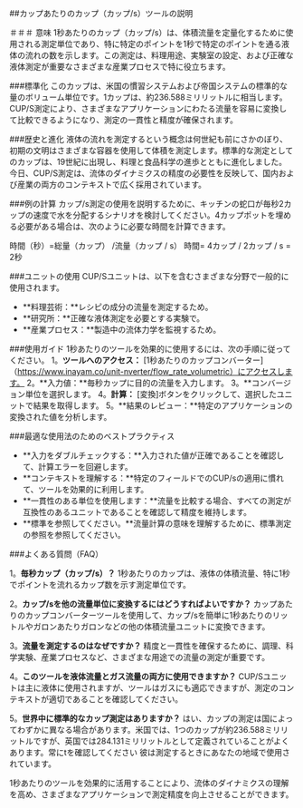 ##カップあたりのカップ（カップ/s）ツールの説明

＃＃＃ 意味
1秒あたりのカップ（カップ/s）は、体積流量を定量化するために使用される測定単位であり、特に特定のポイントを1秒で特定のポイントを通る液体の流れの数を示します。この測定は、料理用途、実験室の設定、および正確な液体測定が重要なさまざまな産業プロセスで特に役立ちます。

###標準化
このカップは、米国の慣習システムおよび帝国システムの標準的な量のボリューム単位です。1カップは、約236.588ミリリットルに相当します。CUP/S測定により、さまざまなアプリケーションにわたる流量を容易に変換して比較できるようになり、測定の一貫性と精度が確保されます。

###歴史と進化
液体の流れを測定するという概念は何世紀も前にさかのぼり、初期の文明はさまざまな容器を使用して体積を測定します。標準的な測定としてのカップは、19世紀に出現し、料理と食品科学の進歩とともに進化しました。今日、CUP/S測定は、流体のダイナミクスの精度の必要性を反映して、国内および産業の両方のコンテキストで広く採用されています。

###例の計算
カップ/s測定の使用を説明するために、キッチンの蛇口が毎秒2カップの速度で水を分配するシナリオを検討してください。4カップポットを埋める必要がある場合は、次のように必要な時間を計算できます。

時間（秒）=総量（カップ） /流量（カップ / s）
時間= 4カップ / 2カップ / s = 2秒

###ユニットの使用
CUP/Sユニットは、以下を含むさまざまな分野で一般的に使用されます。
-  **料理芸術：**レシピの成分の流量を測定するため。
-  **研究所：**正確な液体測定を必要とする実験で。
-  **産業プロセス：**製造中の流体力学を監視するため。

###使用ガイド
1秒あたりのツールを効果的に使用するには、次の手順に従ってください。
1。**ツールへのアクセス：** [1秒あたりのカップコンバーター]（https://www.inayam.co/unit-nverter/flow_rate_volumetric）にアクセスします。
2。**入力値：**毎秒カップに目的の流量を入力します。
3。**コンバージョン単位を選択します。
4。**計算：** [変換]ボタンをクリックして、選択したユニットで結果を取得します。
5。**結果のレビュー：**特定のアプリケーションの変換された値を分析します。

###最適な使用法のためのベストプラクティス
-  **入力をダブルチェックする：**入力された値が正確であることを確認して、計算エラーを回避します。
-  **コンテキストを理解する：**特定のフィールドでのCUP/sの適用に慣れて、ツールを効果的に利用します。
-  **一貫性のある単位を使用します：**流量を比較する場合、すべての測定が互換性のあるユニットであることを確認して精度を維持します。
-  **標準を参照してください。**流量計算の意味を理解するために、標準測定の参照を参照してください。

###よくある質問（FAQ）

1。**毎秒カップ（カップ/s）？**
1秒あたりのカップは、液体の体積流量、特に1秒でポイントを流れるカップ数を示す測定単位です。

2。**カップ/sを他の流量単位に変換するにはどうすればよいですか？**
カップあたりのカップコンバーターツールを使用して、カップ/sを簡単に1秒あたりのリットルやガロンあたりガロンなどの他の体積流量ユニットに変換できます。

3。**流量を測定するのはなぜですか？**
精度と一貫性を確保するために、調理、科学実験、産業プロセスなど、さまざまな用途での流量の測定が重要です。

4。**このツールを液体流量とガス流量の両方に使用できますか？**
CUP/Sユニットは主に液体に使用されますが、ツールはガスにも適応できますが、測定のコンテキストが適切であることを確認してください。

5。**世界中に標準的なカップ測定はありますか？**
はい、カップの測定は国によってわずかに異なる場合があります。米国では、1つのカップが約236.588ミリリットルですが、英国では284.131ミリリットルとして定義されていることがよくあります。常にtを確認してください 彼は測定するときにあなたの地域で使用されています。

1秒あたりのツールを効果的に活用することにより、流体のダイナミクスの理解を高め、さまざまなアプリケーションで測定精度を向上させることができます。